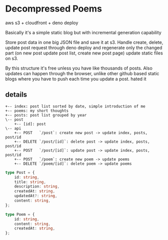 # Decompressed Poems

aws s3 + cloudfront + deno deploy


Basically it's a simple static blog but with incremental generation capability


Store post data in one big JSON file and save it at s3. 
Handle create, delete, update post request through deno deploy and 
regenerate only the changed part (on new post update post list, create new post page)
update static files on s3.


By this structure it's free unless you have like thousands of posts. Also updates
can happen through the browser, unlike other github based static blogs 
where you have to push each time you update a post. hated it

## details

```
+-- index: post list sorted by date, simple introduction of me
+-- poems: my short thoughts
+-- posts: post list grouped by year
\-- post
	+-- [id]: post
\-- api
	+-- POST   `/post`: create new post -> update index, posts, post/id
	+-- DELETE `/post/[id]`: delete post -> update index, posts, post/id
	+-- POST   `/post/[id]`: update post -> update index, posts, post/id
	+-- POST   `/poem`: create new poem -> update poems
	+-- DELETE `/poem/[id]`: delete poem -> update poems
```

```typescript
type Post = {
	id: string,
	title: string,
	description: string,
	createdAt: string,
	updatedAt?: string,
	content: string,
};

type Poem = {
	id: string,
	content: string,
	createdAt: string,
};
```
